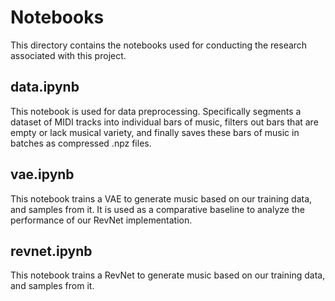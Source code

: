 # Notebooks
This directory contains the notebooks used for conducting the research associated with this project.

## data.ipynb
This notebook is used for data preprocessing. Specifically segments a dataset of MIDI tracks into individual bars of
music, filters out bars that are empty or lack musical variety, and finally saves these bars of music in batches as
compressed .npz files.

## vae.ipynb
This notebook trains a VAE to generate music based on our training data, and samples from it. It is used as a
comparative baseline to analyze the performance of our RevNet implementation.

## revnet.ipynb
This notebook trains a RevNet to generate music based on our training data, and samples from it.